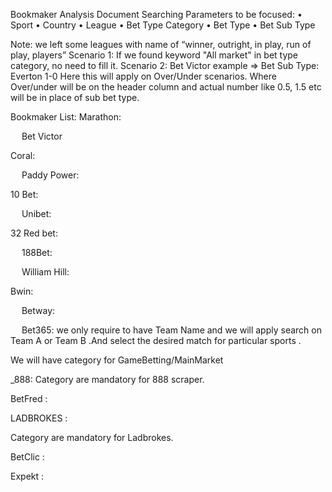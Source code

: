 Bookmaker Analysis Document
Searching Parameters to be focused: 
•	Sport
•	Country
•	League
•	Bet Type Category
•	Bet Type 
•	Bet Sub Type 

Note: we left some leagues with name of “winner, outright, in play, run of play, players”
Scenario 1: If we found keyword "All market" in bet type category, no need to fill it. 
Scenario 2: Bet Victor example => Bet Sub Type: Everton 1-0
Here this will apply on Over/Under scenarios.  Where Over/under will be on the header column and actual number like 0.5, 1.5 etc will be in place of sub bet type. 

Bookmaker List:
Marathon:
 

 
Bet Victor
 




Coral: 
 

 
Paddy Power:
 

10 Bet:
 

 
Unibet:
 

32 Red bet:
 

 
188Bet: 
 
 


 
William Hill:
 

Bwin:
 

 
Betway:
 

 

 
Bet365:
we only require to have Team Name and we will apply search on Team A or Team B .And select the desired match for particular sports .

 
 

We will have category for GameBetting/MainMarket
 
















_888:
Category are mandatory for 888 scraper.
 

 
BetFred :
 

 



LADBROKES :

Category are mandatory for Ladbrokes.
 

 

BetClic :
 
 
 

Expekt :
 
